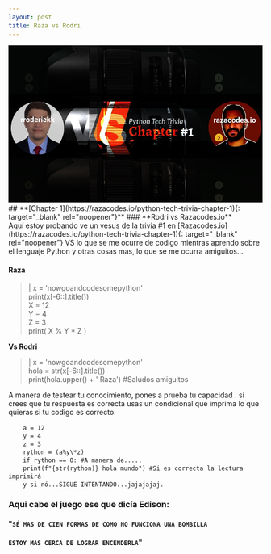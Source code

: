 ```yaml
---
layout: post
title: Raza vs Rodri
---
```


<img src="/images/fulls/03.jpg" class="fit image">
## **[Chapter 1](https://razacodes.io/python-tech-trivia-chapter-1){: target="_blank" rel="noopener"}**
### **Rodri vs Razacodes.io**<br>
Aquí estoy probando ve un vesus de la trivia #1 en [Razacodes.io](https://razacodes.io/python-tech-trivia-chapter-1){: target="_blank" rel="noopener"} VS lo que se me ocurre de codigo mientras aprendo sobre el lenguaje Python y otras cosas mas, lo que se me ocurra amiguitos...

#### **Raza**

> | x = 'nowgoandcodesomepython' <br> print(x[-6::].title()) <br> X = 12 <br> Y = 4 <br> Z = 3 <br> print( X % Y \* Z )

**Vs Rodri**

> | x = 'nowgoandcodesomepython' <br> hola = str(x[-6::].title()) <br> print(hola.upper() + ' Raza') #Saludos amiguitos

A manera de testear tu conocimiento, pones a prueba tu capacidad . si crees que tu respuesta es correcta usas un condicional que imprima lo que quieras si tu codigo es correcto.

```
    a = 12 
    y = 4
    z = 3
    rython = (a%y\*z)
    if rython == 0: #A manera de..... 
    print(f"{str(rython)} hola mundo") #Si es correcta la lectura imprimirá 
    y si nó...SIGUE INTENTANDO...jajajajaj.

```

### **Aqui cabe el juego ese que dicía Edison:**    

#### "`SÉ MAS DE CIEN FORMAS DE COMO NO FUNCIONA UNA BOMBILLA`
#### `ESTOY MAS CERCA DE LOGRAR ENCENDERLA`"
